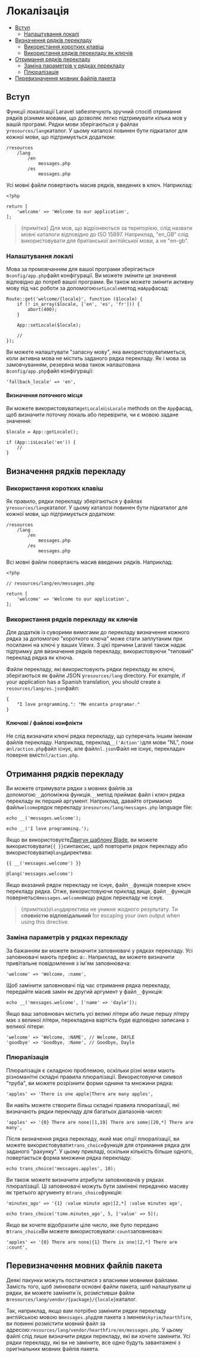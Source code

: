 # Локалізація

-   [Вступ](#introduction)
    -   [Налаштування локалі](#configuring-the-locale)
-   [Визначення рядків перекладу](#defining-translation-strings)
    -   [Використання коротких клавіш](#using-short-keys)
    -   [Використання рядків перекладу як ключів](#using-translation-strings-as-keys)
-   [Отримання рядків перекладу](#retrieving-translation-strings)
    -   [Заміна параметрів у рядках перекладу](#replacing-parameters-in-translation-strings)
    -   [Плюралізація](#pluralization)
-   [Перевизначення мовних файлів пакета](#overriding-package-language-files)

<a name="introduction"></a>

## Вступ

Функції локалізації Laravel забезпечують зручний спосіб отримання рядків різними мовами, що дозволяє легко підтримувати кілька мов у вашій програмі. Рядки мови зберігаються у файлах у`resources/lang`каталог. У цьому каталозі повинен бути підкаталог для кожної мови, що підтримується додатком:

    /resources
        /lang
            /en
                messages.php
            /es
                messages.php

Усі мовні файли повертають масив рядків, введених в ключ. Наприклад:

    <?php

    return [
        'welcome' => 'Welcome to our application',
    ];

> {примітка} Для мов, що відрізняються за територією, слід назвати мовні каталоги відповідно до ISO 15897. Наприклад, "en_GB" слід використовувати для британської англійської мови, а не "en-gb".

<a name="configuring-the-locale"></a>

### Налаштування локалі

Мова за промовчанням для вашої програми зберігається в`config/app.php`файл конфігурації. Ви можете змінити це значення відповідно до потреб вашої програми. Ви також можете змінити активну мову під час роботи за допомогою`setLocale`метод на`App`фасад:

    Route::get('welcome/{locale}', function ($locale) {
        if (! in_array($locale, ['en', 'es', 'fr'])) {
            abort(400);
        }

        App::setLocale($locale);

        //
    });

Ви можете налаштувати "запасну мову", яка використовуватиметься, коли активна мова не містить заданого рядка перекладу. Як і мова за замовчуванням, резервна мова також налаштована в`config/app.php`файл конфігурації:

    'fallback_locale' => 'en',

<a name="determining-the-current-locale"></a>

#### Визначення поточного місця

Ви можете використовувати`getLocale`і`isLocale` methods on the `App`фасад, щоб визначити поточну локаль або перевірити, чи є мовою задане значення:

    $locale = App::getLocale();

    if (App::isLocale('en')) {
        //
    }

<a name="defining-translation-strings"></a>

## Визначення рядків перекладу

<a name="using-short-keys"></a>

### Використання коротких клавіш

Як правило, рядки перекладу зберігаються у файлах у`resources/lang`каталог. У цьому каталозі повинен бути підкаталог для кожної мови, що підтримується додатком:

    /resources
        /lang
            /en
                messages.php
            /es
                messages.php

Всі мовні файли повертають масив введених рядків. Наприклад:

    <?php

    // resources/lang/en/messages.php

    return [
        'welcome' => 'Welcome to our application',
    ];

<a name="using-translation-strings-as-keys"></a>

### Використання рядків перекладу як ключів

Для додатків із суворими вимогами до перекладу визначення кожного рядка за допомогою "короткого ключа" може стати заплутаним при посиланні на ключі у ваших Viewх. З цієї причини Laravel також надає підтримку для визначення рядків перекладу, використовуючи "типовий" переклад рядка як ключа.

Файли перекладу, які використовують рядки перекладу як ключі, зберігаються як файли JSON у`resources/lang` directory. For example, if your application has a Spanish translation, you should create a `resources/lang/es.json`файл:

    {
        "I love programming.": "Me encanta programar."
    }

#### Ключові / файлові конфлікти

Не слід визначати ключі рядка перекладу, що суперечать іншим іменам файлів перекладу. Наприклад, переклад`__('Action')`для мови "NL", поки a`nl/action.php`файл існує, але файл`nl.json`Файл не існує, перекладач поверне вміст`nl/action.php`.

<a name="retrieving-translation-strings"></a>

## Отримання рядків перекладу

Ви можете отримувати рядки з мовних файлів за допомогою`__`допоміжна функція.`__`метод приймає файл і ключ рядка перекладу як перший аргумент. Наприклад, давайте отримаємо файл`welcome`рядок перекладу з`resources/lang/messages.php` language file:

    echo __('messages.welcome');

    echo __('I love programming.');

Якщо ви використовуєте[Двигун шаблону Blade](/docs/{{version}}/blade), ви можете використовувати`{{ }}`синтаксис, щоб повторити рядок перекладу або використовувати`@lang`директива:

    {{ __('messages.welcome') }}

    @lang('messages.welcome')

Якщо вказаний рядок перекладу не існує, файл`__`функція поверне ключ перекладу рядка. Отже, використовуючи приклад вище, файл`__`функція повернеться`messages.welcome`якщо рядок перекладу не існує.

> {примітка}`@lang`директива не уникне жодного результату. Ти є**повністю відповідальний** for escaping your own output when using this directive.

<a name="replacing-parameters-in-translation-strings"></a>

### Заміна параметрів у рядках перекладу

За бажанням ви можете визначити заповнювачі у рядках перекладу. Усі заповнювачі мають префікс a`:`. Наприклад, ви можете визначити привітальне повідомлення з ім'ям заповнювача:

    'welcome' => 'Welcome, :name',

Щоб замінити заповнювачі під час отримання рядка перекладу, передайте масив замін як другий аргумент у файл`__`функція:

    echo __('messages.welcome', ['name' => 'dayle']);

Якщо ваш заповнювач містить усі великі літери або лише першу літеру має з великої літери, перекладена вартість буде відповідно записана з великої літери:

    'welcome' => 'Welcome, :NAME', // Welcome, DAYLE
    'goodbye' => 'Goodbye, :Name', // Goodbye, Dayle

<a name="pluralization"></a>

### Плюралізація

Плюралізація є складною проблемою, оскільки різні мови мають різноманітні складні правила плюралізації. Використовуючи символ "труба", ви можете розрізнити форми однини та множини рядка:

    'apples' => 'There is one apple|There are many apples',

Ви навіть можете створити більш складні правила плюралізації, які визначають рядки перекладу для багатьох діапазонів чисел:

    'apples' => '{0} There are none|[1,19] There are some|[20,*] There are many',

Після визначення рядка перекладу, який має опції плюралізації, ви можете використовувати`trans_choice`функція для отримання рядка для заданого "рахунку". У цьому прикладі, оскільки кількість більше одного, повертається форма множини рядка перекладу:

    echo trans_choice('messages.apples', 10);

Ви також можете визначити атрибути заповнювачів у рядках плюралізації. Ці заповнювачі можуть бути замінені передачею масиву як третього аргументу в`trans_choice`функція:

    'minutes_ago' => '{1} :value minute ago|[2,*] :value minutes ago',

    echo trans_choice('time.minutes_ago', 5, ['value' => 5]);

Якщо ви хочете відобразити ціле число, яке було передано в`trans_choice`Ви можете використовувати`:count`заповнювач:

    'apples' => '{0} There are none|{1} There is one|[2,*] There are :count',

<a name="overriding-package-language-files"></a>

## Перевизначення мовних файлів пакета

Деякі пакунки можуть постачатися з власними мовними файлами. Замість того, щоб змінювати основні файли пакета, щоб налаштувати ці рядки, ви можете замінити їх, розмістивши файли в`resources/lang/vendor/{package}/{locale}`каталог.

Так, наприклад, якщо вам потрібно замінити рядки перекладу англійською мовою в`messages.php`для пакета з іменем`skyrim/hearthfire`, ви повинні розмістити мовний файл за адресою:`resources/lang/vendor/hearthfire/en/messages.php`. У цьому файлі слід лише визначити рядки перекладу, які ви хочете замінити. Усі рядки перекладу, які ви не заміните, все одно будуть завантажені з оригінальних мовних файлів пакета.
